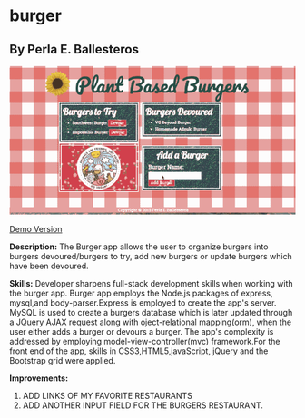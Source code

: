# burger
## By Perla E. Ballesteros

![Demo gif](./public/assets/img/demogif.gif)


[Demo Version](https://protected-lake-39232.herokuapp.com/)

**Description:**
The Burger app allows the user to organize burgers into burgers devoured/burgers to try, add new burgers or update burgers which have been devoured. 

**Skills:**
Developer sharpens full-stack development skills when working with the burger app. Burger app employs the Node.js packages of express, mysql,and body-parser.Express is employed to create the app's server. MySQL is used to create a burgers database which is later updated through a JQuery AJAX request along with oject-relational mapping(orm), when the user either adds a burger or devours a burger. The app's complexity is addressed by employing model-view-controller(mvc) framework.For the front end of the app, skills in CSS3,HTML5,javaScript, jQuery and the Bootstrap grid were applied. 



**Improvements:**
1. ADD LINKS OF MY FAVORITE RESTAURANTS
2. ADD ANOTHER INPUT FIELD FOR THE BURGERS RESTAURANT.